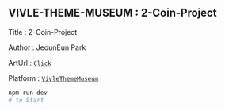 ## VIVLE-THEME-MUSEUM : 2-Coin-Project

Title : 2-Coin-Project

Author : JeounEun Park

ArtUrl : [`Click`](https://2-coin-project-git-master-dwarfthema.vercel.app/)

Platform : [`VivleThemeMuseum`](https://vivle-theme-museum-git-master-dwarfthema.vercel.app/)

```bash
npm run dev
# to Start
```
